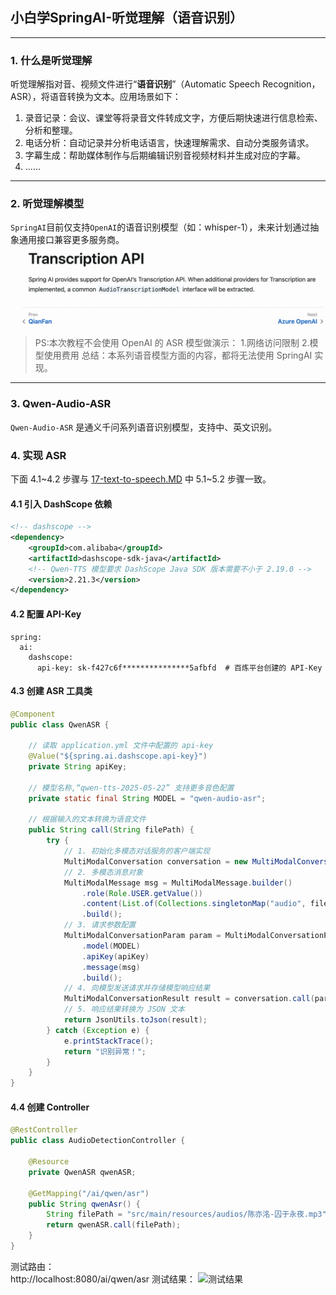 ## 小白学SpringAI-听觉理解（语音识别）

---

### 1. 什么是听觉理解

听觉理解指对音、视频文件进行“**语音识别**”（Automatic Speech Recognition，ASR），将语音转换为文本。应用场景如下：
1. 录音记录：会议、课堂等将录音文件转成文字，方便后期快速进行信息检索、分析和整理。
2. 电话分析：自动记录并分析电话语言，快速理解需求、自动分类服务请求。
3. 字幕生成：帮助媒体制作与后期编辑识别音视频材料并生成对应的字幕。
4. ......

---

### 2. 听觉理解模型

`SpringAI`目前仅支持`OpenAI`的语音识别模型（如：whisper-1），未来计划通过抽象通用接口兼容更多服务商。
![SpringAI支持ASR的大模型](images/18/spring-ai-supported-asr-models.png)

> PS:本次教程不会使用 OpenAI 的 ASR 模型做演示：
> 1.网络访问限制
> 2.模型使用费用
> 总结：本系列语音模型方面的内容，都将无法使用 SpringAI 实现。

---

### 3. Qwen-Audio-ASR

`Qwen-Audio-ASR` 是通义千问系列语音识别模型，支持中、英文识别。

### 4. 实现 ASR

下面 4.1~4.2 步骤与 [17-text-to-speech.MD](./17-text-to-speech.MD) 中 5.1~5.2 步骤一致。

#### 4.1 引入 DashScope 依赖

```xml
<!-- dashscope -->
<dependency>
    <groupId>com.alibaba</groupId>
    <artifactId>dashscope-sdk-java</artifactId>
    <!-- Qwen-TTS 模型要求 DashScope Java SDK 版本需要不小于 2.19.0 -->
    <version>2.21.3</version>
</dependency>
```

#### 4.2 配置 API-Key

```
spring:
  ai:
    dashscope:
      api-key: sk-f427c6f***************5afbfd  # 百炼平台创建的 API-Key
```

#### 4.3 创建 ASR 工具类

```java
@Component
public class QwenASR {

    // 读取 application.yml 文件中配置的 api-key
    @Value("${spring.ai.dashscope.api-key}")
    private String apiKey;

    // 模型名称,“qwen-tts-2025-05-22” 支持更多音色配置
    private static final String MODEL = "qwen-audio-asr";

    // 根据输入的文本转换为语音文件
    public String call(String filePath) {
        try {
            // 1. 初始化多模态对话服务的客户端实现
            MultiModalConversation conversation = new MultiModalConversation();
            // 2. 多模态消息对象
            MultiModalMessage msg = MultiModalMessage.builder()
                .role(Role.USER.getValue())
                .content(List.of(Collections.singletonMap("audio", filePath)))
                .build();
            // 3. 请求参数配置
            MultiModalConversationParam param = MultiModalConversationParam.builder()
                .model(MODEL)
                .apiKey(apiKey)
                .message(msg)
                .build();
            // 4. 向模型发送请求并存储模型响应结果
            MultiModalConversationResult result = conversation.call(param);
            // 5. 响应结果转换为 JSON 文本
            return JsonUtils.toJson(result);
        } catch (Exception e) {
            e.printStackTrace();
            return "识别异常！";
        }
    }
}
```

#### 4.4 创建 Controller

```java
@RestController
public class AudioDetectionController {

    @Resource
    private QwenASR qwenASR;

    @GetMapping("/ai/qwen/asr")
    public String qwenAsr() {
        String filePath = "src/main/resources/audios/陈亦洺-囚于永夜.mp3";
        return qwenASR.call(filePath);
    }
}
```

测试路由：<br/>
http://localhost:8080/ai/qwen/asr
测试结果：
![测试结果](images/18/asr-result.png)
